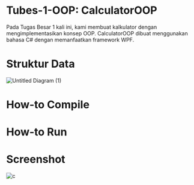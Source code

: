 # Tubes-1-OOP: CalculatorOOP
Pada Tugas Besar 1 kali ini, kami membuat kalkulator dengan mengimplementasikan konsep OOP.
CalculatorOOP dibuat menggunakan bahasa C# dengan memanfaatkan framework WPF.

# Struktur Data
![Untitled Diagram (1)](https://user-images.githubusercontent.com/47847373/77260712-4b3a8800-6cbc-11ea-88ae-46e1ab6ca2f9.png)

# How-to Compile

# How-to Run

# Screenshot
![c](https://user-images.githubusercontent.com/47847373/77260813-cc921a80-6cbc-11ea-983a-8f8eb8dbb70e.png)

